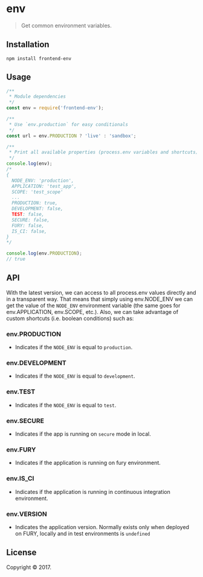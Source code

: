# env

> Get common environment variables.

## Installation

```
npm install frontend-env
```

## Usage
```js
/**
 * Module dependencies
 */
const env = require('frontend-env');

/**
 * Use `env.production` for easy conditionals
 */
const url = env.PRODUCTION ? 'live' : 'sandbox';

/**
 * Print all available properties (process.env variables and shortcuts)
 */
console.log(env);
/*
{
  NODE_ENV: 'production',
  APPLICATION: 'test_app',
  SCOPE: 'test_scope'
  ...
  PRODUCTION: true,
  DEVELOPMENT: false,
  TEST: false,
  SECURE: false,
  FURY: false,
  IS_CI: false,
}
*/

console.log(env.PRODUCTION);
// true
```

## API

With the latest version, we can access to all process.env values directly and in a transparent way. That means that simply using env.NODE_ENV we can get the value of the `NODE_ENV` environment variable (the same goes for env.APPLICATION, env.SCOPE, etc.).
Also, we can take advantage of custom shortcuts (i.e. boolean conditions) such as:

### env.PRODUCTION
- Indicates if the `NODE_ENV` is equal to `production`.

### env.DEVELOPMENT
- Indicates if the `NODE_ENV` is equal to `development`.

### env.TEST
- Indicates if the `NODE_ENV` is equal to `test`.

### env.SECURE
- Indicates if the app is running on `secure` mode in local.

### env.FURY
- Indicates if the application is running on fury environment.

### env.IS_CI
- Indicates if the application is running in continuous integration environment.

### env.VERSION
- Indicates the application version. Normally exists only when deployed on FURY, locally and in test environments is `undefined`

## License

Copyright © 2017.
